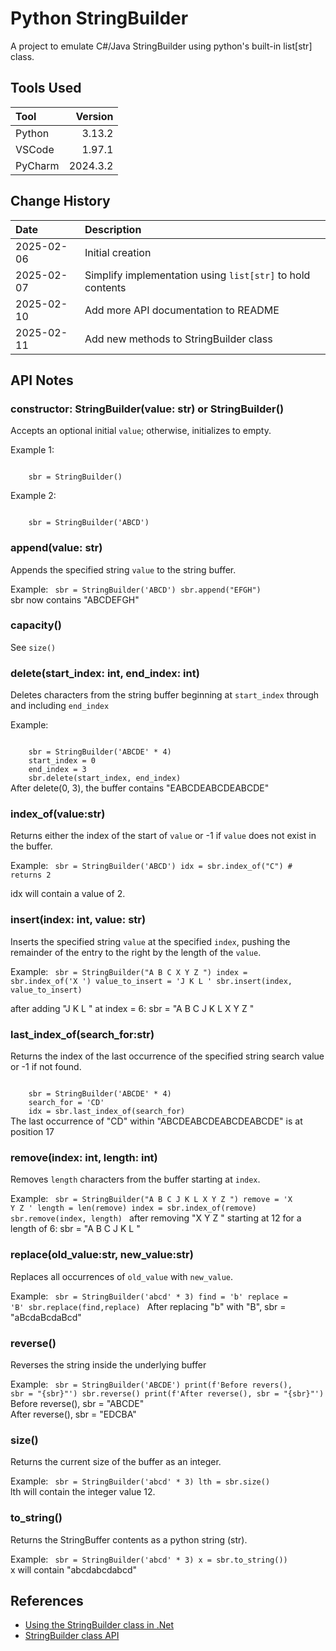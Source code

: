 # Python StringBuilder

A project to emulate C#/Java StringBuilder using python's built-in list[str] class.

## Tools Used

| Tool    |  Version |
|:--------|---------:|
| Python  |   3.13.2 |
| VSCode  |   1.97.1 |
| PyCharm | 2024.3.2 |

## Change History

| Date       | Description                                                |
|:-----------|:-----------------------------------------------------------|
| 2025-02-06 | Initial creation                                           |
| 2025-02-07 | Simplify implementation using `list[str]` to hold contents |
| 2025-02-10 | Add more API documentation to README                       |
| 2025-02-11 | Add new methods to StringBuilder class                     |

## API Notes

### constructor: StringBuilder(value: str) or StringBuilder()
Accepts an optional initial `value`; otherwise, initializes to empty.

Example 1:

<code>
    sbr = StringBuilder()
</code>

Example 2:

<code>
    sbr = StringBuilder('ABCD')
</code>
    

### append(value: str)
Appends the specified string `value` to the string buffer.

Example:
<code>
    sbr = StringBuilder('ABCD')
    sbr.append("EFGH")
</code>
sbr now contains "ABCDEFGH"

### capacity()
See ```size()```


### delete(start_index: int, end_index: int)
Deletes characters from the string buffer beginning at ```start_index``` through and including ```end_index```

Example:

<code>
    sbr = StringBuilder('ABCDE' * 4)
    start_index = 0
    end_index = 3
    sbr.delete(start_index, end_index)
</code>
After delete(0, 3), the buffer contains "EABCDEABCDEABCDE"

### index_of(value:str)
Returns either the index of the start of `value` or -1 if `value` does not exist in the buffer.

Example:
<code>
    sbr = StringBuilder('ABCD')
    idx = sbr.index_of("C") # returns 2    
</code>
idx will contain a value of 2.

### insert(index: int, value: str)
Inserts the specified string `value` at the specified `index`,
pushing the remainder of the entry to the right by
the length of the `value`.

Example:
<code>
    sbr = StringBuilder("A B C X Y Z ")
    index = sbr.index_of('X ')
    value_to_insert = 'J K L '
    sbr.insert(index, value_to_insert)
</code>

after adding "J K L " at index = 6: sbr = "A B C J K L X Y Z "


### last_index_of(search_for:str)
Returns the index of the last occurrence of the specified string search value or -1 if not found.

<code>
    sbr = StringBuilder('ABCDE' * 4)
    search_for = 'CD'
    idx = sbr.last_index_of(search_for)
</code>
The last occurrence of "CD" within "ABCDEABCDEABCDEABCDE" is at position 17

### remove(index: int, length: int)
Removes `length` characters from the buffer starting at `index`. 

Example:
<code>
    sbr = StringBuilder("A B C J K L X Y Z ")
    remove = 'X Y Z '
    length = len(remove)
    index = sbr.index_of(remove)
    sbr.remove(index, length)
</code>
after removing "X Y Z " starting at 12 for a length of 6: sbr = "A B C J K L "

### replace(old_value:str, new_value:str)
Replaces all occurrences of `old_value` with `new_value`.

Example:
<code>
    sbr = StringBuilder('abcd' * 3)
    find = 'b'
    replace = 'B'
    sbr.replace(find,replace)
</code>
After replacing "b" with "B", sbr = "aBcdaBcdaBcd"

### reverse()
Reverses the string inside the underlying buffer

Example:
<code>
    sbr = StringBuilder('ABCDE')
    print(f'Before revers(), sbr = "{sbr}"')
    sbr.reverse()
    print(f'After reverse(), sbr = "{sbr}"')
</code>
Before reverse(), sbr = "ABCDE"
<br/>
After reverse(), sbr = "EDCBA"

### size()
Returns the current size of the buffer as an integer.

Example:
<code>
    sbr = StringBuilder('abcd' * 3)
    lth = sbr.size()
</code>
lth will contain the integer value 12.

### to_string()
Returns the StringBuffer contents as a python string (str).

Example:
<code>
    sbr = StringBuilder('abcd' * 3)
    x = sbr.to_string())
</code>
x will contain "abcdabcdabcd"

## References
* [Using the StringBuilder class in .Net](https://learn.microsoft.com/en-us/dotnet/standard/base-types/stringbuilder)
* [StringBuilder class API](https://learn.microsoft.com/en-us/dotnet/api/system.text.stringbuilder?view=net-9.0)